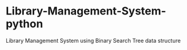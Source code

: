# Library-Management-System-python
Library Management System using Binary Search Tree data structure
